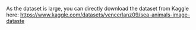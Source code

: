 As the dataset is large, you can directly download the dataset from Kaggle here: https://www.kaggle.com/datasets/vencerlanz09/sea-animals-image-dataste
